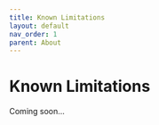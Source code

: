 ```yaml
---
title: Known Limitations
layout: default
nav_order: 1
parent: About
---
```


# Known Limitations

Coming soon...
